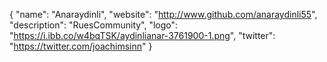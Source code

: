 {
  "name": "Anaraydinli",
  "website": "http://www.github.com/anaraydinli55",
  "description": "RuesCommunity",
  "logo": "https://i.ibb.co/w4bqTSK/aydinlianar-3761900-1.png",
  "twitter": "https://twitter.com/joachimsinn"
}
